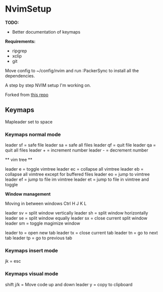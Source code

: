# NvimSetup

**TODO:**

- Better documentation of keymaps

**Requirements:**

- ripgrep
- xclip
- git

Move config to ~/config/nvim and run :PackerSync to install all the dependencies.

A step by step NVIM setup I'm working on.

Forked from [this repo](https://github.com/josean-dev/dev-environment-files/tree/main/.config/nvim)

## Keymaps

Mapleader set to space

### Keymaps normal mode

leader sf = safe file
leader sa = safe all files
leader qf = quit file
leader qa = quit all files
leader + = increment number
leader - = decrement number

** vim tree **

leader e = toggle vimtree
leader ec = collapse all vimtree
leader eb = collapse all vimtree except for buffered files
leader eo = jump to vimtree
leader ef = jump to file im vimtree
leader et = jump to file in vimtree and toggle

**Window management**

Moving in between windows
Ctrl H J K L

leader sv = split window vertically
leader sh = split window horizontally
leader se = split window equally
leader sx = close current split window
leader sm = toggle magimize window

leader to = open new tab
leader tx = close current tab
leader tn = go to next tab
leader tp = go to previous tab

### Keymaps insert mode

jk = esc

### Keymaps visual mode

shift j/k = Move code up and down
leader y = copy to clipboard
